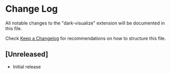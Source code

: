 # Change Log

All notable changes to the "dark-visualize" extension will be documented in this file.

Check [Keep a Changelog](http://keepachangelog.com/) for recommendations on how to structure this file.

## [Unreleased]

- Initial release
